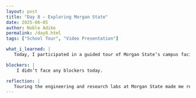 ```yaml
---
layout: post
title: "Day 8 – Exploring Morgan State"
date: 2025-06-05
author: Noble Adike
permalink: /day8.html
tags: ["School Tour", "Video Presentation"]

what_i_learned: |
   Today, I participated in a guided tour of Morgan State’s campus facilities I learnt about where other labs and work take place in the school. With my group, I helped assign specific roles for tomorrow’s video presentation. I met with my graduate student mentor, who clarified the technical methods—particularly sensor calibration and LoRaWAN network setups—that we’ll be using in our smart waste management system. I was able to learn more about why we are doing the project we are doing. We also celebrated the birthday of a new engineer I met named Julius.

blockers: |
    I didn’t face any blockers today.

reflection: |
   Touring the engineering and research labs at Morgan State made me realize how well-equipped the school is to conduct innovative research. Hopefully we can take advantage of the resources available. Assigning clear roles for the video presentation gave me confidence that our group can produce an informative overview of our project. My conversation with our graduate mentor deepened my understanding of the technical methods we are using especially around sensor integration and network reliability and reinforced why our research is meaningful. Celebrating Engineer Julius’s birthday was fun, he seemed like a genuinely funny person. Overall, today made me more knowledgeable about what Morgan State University Institution offers and renewed my enthusiasm for advancing our smart waste management initiative.
---
```



